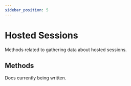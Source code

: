 ```yaml
---
sidebar_position: 5
---
```


# Hosted Sessions

Methods related to gathering data about hosted sessions.

## Methods

Docs currently being written.
